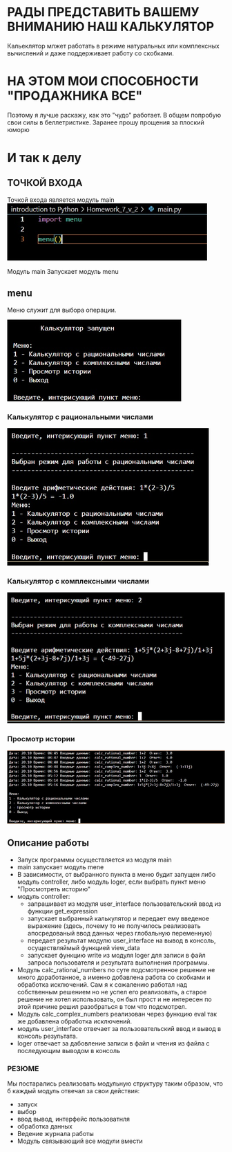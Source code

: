 # РАДЫ ПРЕДСТАВИТЬ ВАШЕМУ ВНИМАНИЮ НАШ КАЛЬКУЛЯТОР
Кальеклятор млжет работать в режиме натуральных или комплексных вычислений и даже поддерживает работу со скобками.

# НА ЭТОМ МОИ СПОСОБНОСТИ "ПРОДАЖНИКА ВСЕ"
Поэтому я лучше раскажу, как это "чудо" работает. В общем попробую свои силы в беллетристике. Заранее прошу прощения за плоский юморю

# И так к делу
## ТОЧКОЙ ВХОДА
Точкой входа является модуль main
![Модуль main](main.jpg)

Модуль main Запускает модуль menu

## menu
Меню служит для выбора операции.

![Модуль menu](menu.jpg)

### Калькулятор с рациональными числами
![Калькулятор рациональных чисел](calc_rational_numbers.jpg)

### Калькулятор с комплексными числами
![Калькулятор с комплексными числами](calc_complex_numbers.jpg)

### Просмотр истории
![Просмотр истории](loger.jpg)

## Описание работы
* Запуск программы осуществляется из модуля main
* main запускает модуль mene
* В зависимости, от выбранного пункта в меню будит запущен либо модуль controller, либо модуль loger, если выбрать пункт меню "Просмотреть историю"
* модуль controller:
    + запрашивает из модуля user_interface пользовательский ввод из функции get_expression
    + запускает выбранный калькулятор и передает ему введеное выражение (здесь, почему то не получилось реализовать апосредованый ввод данных через глобальную переменную)
    + передает результат  модулю user_interface на вывод в консоль, осуществляймый функцией view_data
    + запускает функцию write из модуля loger для записи в файл запроса пользователя и результата выполнения программы.
* Модуль calc_rational_numbers по суте подсмотренное решение не много доработанное, а именно добавлена работа со скобками и обработка исключений. Сам я к сожалению работал над собственным решением но не успел его реализовать, а старое решение не хотел использовать, он был прост и не интересен по этой причине решил разобраться в том что подсмотрел.
* Модуль calc_complex_numbers реализован через функцию eval так же добавлена обработка исключений.
* модуль user_interface отвечает за пользовательский ввод и вывод в консоль результата.
* loger отвечает за дабовление записи в файл и чтения из файла с последующим выводом в консоль

### РЕЗЮМЕ
Мы постарались реализовать модульную структуру таким образом, что б каждый модуль отвечал за свои действия:
+ запуск
+ выбор
+ ввод вывод, интерфейс пользоватнля
+ обработка данных
+ Ведение журнала работы
+ Модуль связывающий все модули вмести









